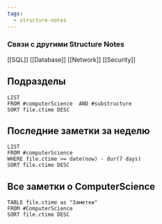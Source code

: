 ```yaml
---
tags:
  - structure-notes
---
```

### Связи с другими Structure Notes

[[SQL]] [[Database]] [[Network]] [[Security]] 

## Подразделы

```dataview
LIST
FROM #computerScience  AND #substructure  
SORT file.ctime DESC
```

## Последние заметки за неделю

```dataview
LIST
FROM #computerScience  
WHERE file.ctime >= date(now) - dur(7 days)
SORT file.ctime DESC
```

## Все заметки о ComputerScience

```dataview
TABLE file.ctime as "Заметки"
FROM #ComputerScience 
SORT file.ctime DESC
```
